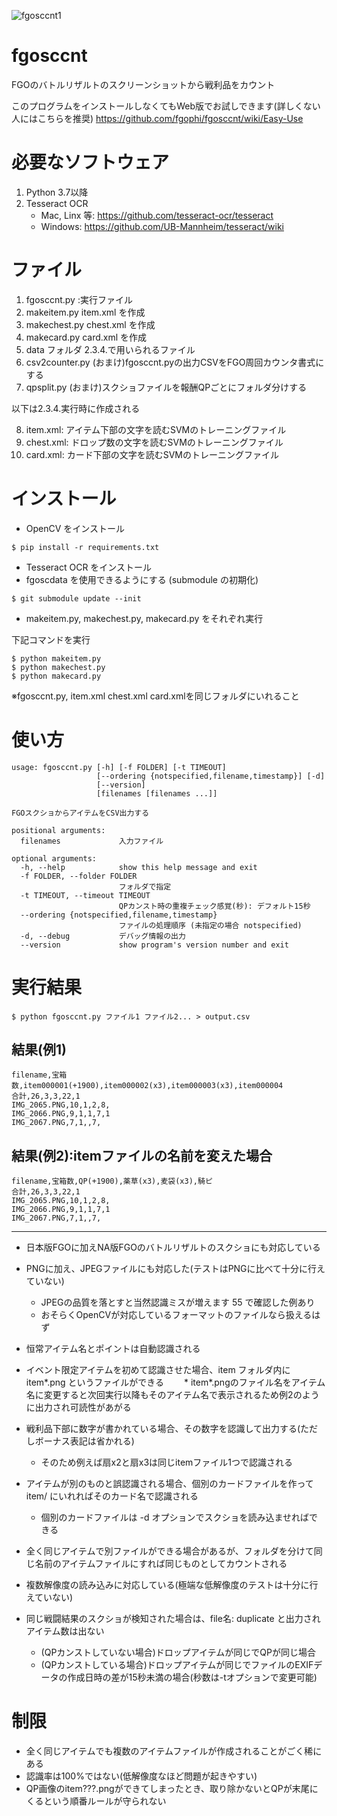 ![fgosccnt1](https://user-images.githubusercontent.com/62515228/78866947-437c3100-7a7b-11ea-8eb7-7771786b1763.png)
# fgosccnt
FGOのバトルリザルトのスクリーンショットから戦利品をカウント

このプログラムをインストールしなくてもWeb版でお試しできます(詳しくない人にはこちらを推奨)
https://github.com/fgophi/fgosccnt/wiki/Easy-Use

# 必要なソフトウェア
1. Python 3.7以降
2. Tesseract OCR
   - Mac, Linx 等: https://github.com/tesseract-ocr/tesseract
   - Windows: https://github.com/UB-Mannheim/tesseract/wiki

# ファイル
1. fgosccnt.py :実行ファイル
2. makeitem.py item.xml を作成
3. makechest.py chest.xml を作成
4. makecard.py card.xml を作成
5. data フォルダ 2.3.4.で用いられるファイル
6. csv2counter.py (おまけ)fgosccnt.pyの出力CSVをFGO周回カウンタ書式にする
7. qpsplit.py (おまけ)スクショファイルを報酬QPごとにフォルダ分けする

以下は2.3.4.実行時に作成される

8. item.xml: アイテム下部の文字を読むSVMのトレーニングファイル
9. chest.xml:  ドロップ数の文字を読むSVMのトレーニングファイル
10. card.xml:  カード下部の文字を読むSVMのトレーニングファイル

# インストール

* OpenCV をインストール
```
$ pip install -r requirements.txt
```
* Tesseract OCR をインストール
* fgoscdata を使用できるようにする (submodule の初期化)
```
$ git submodule update --init
```
* makeitem.py, makechest.py, makecard.py をそれぞれ実行

下記コマンドを実行
```
$ python makeitem.py
$ python makechest.py
$ python makecard.py
```

※fgosccnt.py, item.xml chest.xml card.xmlを同じフォルダにいれること


# 使い方

```
usage: fgosccnt.py [-h] [-f FOLDER] [-t TIMEOUT]
                   [--ordering {notspecified,filename,timestamp}] [-d]
                   [--version]
                   [filenames [filenames ...]]

FGOスクショからアイテムをCSV出力する

positional arguments:
  filenames             入力ファイル

optional arguments:
  -h, --help            show this help message and exit
  -f FOLDER, --folder FOLDER
                        フォルダで指定
  -t TIMEOUT, --timeout TIMEOUT
                        QPカンスト時の重複チェック感覚(秒): デフォルト15秒
  --ordering {notspecified,filename,timestamp}
                        ファイルの処理順序 (未指定の場合 notspecified)
  -d, --debug           デバッグ情報の出力
  --version             show program's version number and exit
```

# 実行結果
    $ python fgosccnt.py ファイル1 ファイル2... > output.csv

## 結果(例1)
    filename,宝箱数,item000001(+1900),item000002(x3),item000003(x3),item000004
    合計,26,3,3,22,1
    IMG_2065.PNG,10,1,2,8,
    IMG_2066.PNG,9,1,1,7,1
    IMG_2067.PNG,7,1,,7,

## 結果(例2):itemファイルの名前を変えた場合
    filename,宝箱数,QP(+1900),薬草(x3),麦袋(x3),騎ピ
    合計,26,3,3,22,1
    IMG_2065.PNG,10,1,2,8,
    IMG_2066.PNG,9,1,1,7,1
    IMG_2067.PNG,7,1,,7,

***
* 日本版FGOに加えNA版FGOのバトルリザルトのスクショにも対応している
* PNGに加え、JPEGファイルにも対応した(テストはPNGに比べて十分に行えていない)
  * JPEGの品質を落とすと当然認識ミスが増えます 55 で確認した例あり 
  * おそらくOpenCVが対応しているフォーマットのファイルなら扱えるはず
  
* 恒常アイテム名とポイントは自動認識される
* イベント限定アイテムを初めて認識させた場合、item フォルダ内に item*.png というファイルができる
　　* item*.pngのファイル名をアイテム名に変更すると次回実行以降もそのアイテム名で表示されるため例2のように出力され可読性があがる
* 戦利品下部に数字が書かれている場合、その数字を認識して出力する(ただしボーナス表記は省かれる)
  * そのため例えば扇x2と扇x3は同じitemファイル1つで認識される
* アイテムが別のものと誤認識される場合、個別のカードファイルを作って item/ にいれればそのカード名で認識される
  * 個別のカードファイルは -d オプションでスクショを読み込ませればできる
* 全く同じアイテムで別ファイルができる場合があるが、フォルダを分けて同じ名前のアイテムファイルにすれば同じものとしてカウントされる
* 複数解像度の読み込みに対応している(極端な低解像度のテストは十分に行えていない)
* 同じ戦闘結果のスクショが検知された場合は、file名: duplicate と出力されアイテム数は出ない
  * (QPカンストしていない場合)ドロップアイテムが同じでQPが同じ場合
  * (QPカンストしている場合)ドロップアイテムが同じでファイルのEXIFデータの作成日時の差が15秒未満の場合(秒数は-tオプションで変更可能)

# 制限
* 全く同じアイテムでも複数のアイテムファイルが作成されることがごく稀にある
* 認識率は100%ではない(低解像度なほど問題が起きやすい)
* QP画像のitem???.pngができてしまったとき、取り除かないとQPが末尾にくるという順番ルールが守られない

